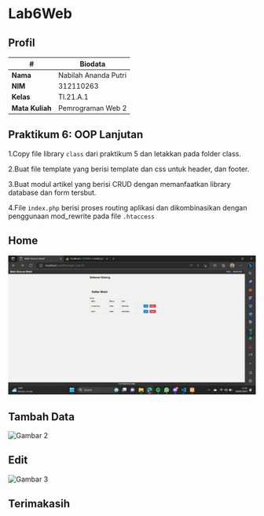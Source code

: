 # Lab6Web
## Profil
| #               | Biodata           |
| --------------- | ----------------- |
| **Nama**        | Nabilah Ananda Putri|
| **NIM**         | 312110263           |
| **Kelas**       | TI.21.A.1           |
| **Mata Kuliah** | Pemrograman Web 2   |


## Praktikum 6: OOP Lanjutan
1.Copy file library `class` dari praktikum 5 dan letakkan pada folder class.<p>
2.Buat file template yang berisi template dan css untuk header, dan footer.<p>
3.Buat modul artikel yang berisi CRUD dengan memanfaatkan library database dan form tersbut.<p>
4.File `index.php` berisi proses routing aplikasi dan dikombinasikan dengan penggunaan mod_rewrite pada file `.htaccess`<p>

## Home
![Gambar 1](img/Screenshot1.jpg)

## Tambah Data
![Gambar 2](img/Screenshot(2).png)

## Edit
![Gambar 3](img/Screenshot(3).png)

## Terimakasih
